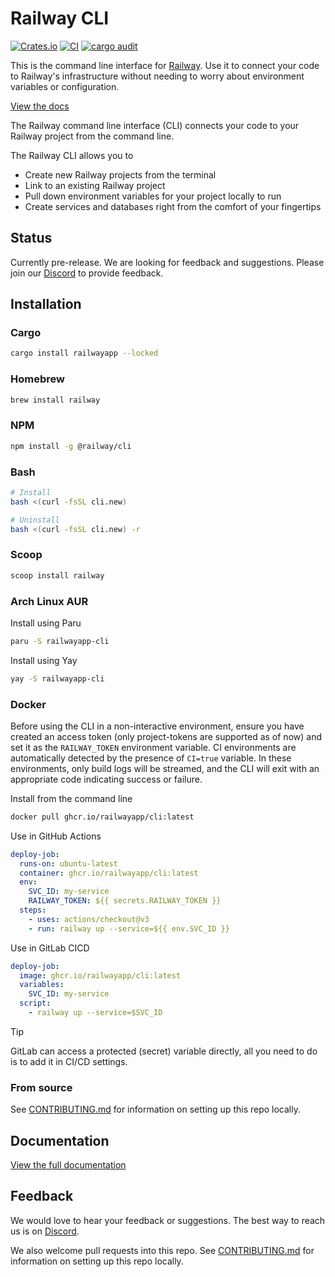 # Railway CLI

[![Crates.io](https://img.shields.io/crates/v/railwayapp)](https://crates.io/crates/railwayapp)
[![CI](https://github.com/railwayapp/cli/actions/workflows/ci.yml/badge.svg)](https://github.com/railwayapp/cliv3/actions/workflows/ci.yml)
[![cargo audit](https://github.com/railwayapp/cli/actions/workflows/cargo-audit.yml/badge.svg)](https://github.com/railwayapp/cli/actions/workflows/cargo-audit.yml)

This is the command line interface for [Railway](https://railway.com). Use it to connect your code to Railway's infrastructure without needing to worry about environment variables or configuration.

[View the docs](https://docs.railway.com/develop/cli)

The Railway command line interface (CLI) connects your code to your Railway project from the command line.

The Railway CLI allows you to

- Create new Railway projects from the terminal
- Link to an existing Railway project
- Pull down environment variables for your project locally to run
- Create services and databases right from the comfort of your fingertips

## Status

Currently pre-release. We are looking for feedback and suggestions. Please join our [Discord](https://discord.gg/railway) to provide feedback.

## Installation

### Cargo

```bash
cargo install railwayapp --locked
```

### Homebrew

```bash
brew install railway
```

### NPM

```bash
npm install -g @railway/cli
```

### Bash

```bash
# Install
bash <(curl -fsSL cli.new)

# Uninstall
bash <(curl -fsSL cli.new) -r
```

### Scoop

```ps1
scoop install railway
```

### Arch Linux AUR

Install using Paru

```bash
paru -S railwayapp-cli
```

Install using Yay

```bash
yay -S railwayapp-cli
```

### Docker

Before using the CLI in a non-interactive environment, ensure you have created an access token (only project-tokens are supported as of now) and set it as the `RAILWAY_TOKEN` environment variable. CI environments are automatically detected by the presence of `CI=true` variable. In these environments, only build logs will be streamed, and the CLI will exit with an appropriate code indicating success or failure.

Install from the command line

```bash
docker pull ghcr.io/railwayapp/cli:latest
```

Use in GitHub Actions

```yml
deploy-job:
  runs-on: ubuntu-latest
  container: ghcr.io/railwayapp/cli:latest
  env:
    SVC_ID: my-service
    RAILWAY_TOKEN: ${{ secrets.RAILWAY_TOKEN }}
  steps:
    - uses: actions/checkout@v3
    - run: railway up --service=${{ env.SVC_ID }}
```

Use in GitLab CICD

```yml
deploy-job:
  image: ghcr.io/railwayapp/cli:latest
  variables:
    SVC_ID: my-service
  script:
    - railway up --service=$SVC_ID
```

> [!TIP]
> GitLab can access a protected (secret) variable directly, all you need to do is to add it in CI/CD settings.

### From source

See [CONTRIBUTING.md](https://github.com/railwayapp/cli/blob/master/CONTRIBUTING.md) for information on setting up this repo locally.

## Documentation

[View the full documentation](https://docs.railway.com)

## Feedback

We would love to hear your feedback or suggestions. The best way to reach us is on [Discord](https://discord.gg/railway).

We also welcome pull requests into this repo. See [CONTRIBUTING.md](https://github.com/railwayapp/cli/blob/master/CONTRIBUTING.md) for information on setting up this repo locally.
